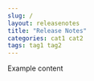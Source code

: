 ```yaml
---
slug: /
layout: releasenotes
title: "Release Notes"
categories: cat1 cat2
tags: tag1 tag2
---
```


Example content